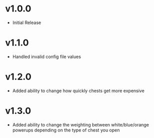 # v1.0.0
- Initial Release

# v1.1.0
- Handled invalid config file values

# v1.2.0
- Added ability to change how quickly chests get more expensive

# v1.3.0
- Added ability to change the weighting between white/blue/orange powerups depending on the type of chest you open